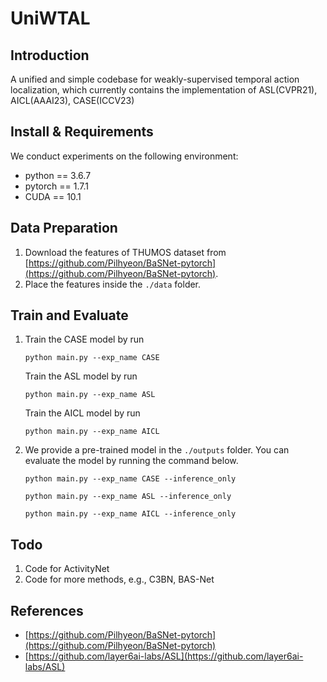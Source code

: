 # UniWTAL

## Introduction
A unified and simple codebase for weakly-supervised temporal action localization, which currently contains the implementation of ASL(CVPR21), AICL(AAAI23), CASE(ICCV23)

## Install & Requirements
We conduct experiments on the following environment: <br>
* python == 3.6.7 
* pytorch == 1.7.1 
* CUDA == 10.1 

## Data Preparation
1. Download the features of THUMOS dataset from [https://github.com/Pilhyeon/BaSNet-pytorch](https://github.com/Pilhyeon/BaSNet-pytorch). 
2. Place the features inside the `./data` folder.

## Train and Evaluate
1. Train the CASE model by run 
   ```
   python main.py --exp_name CASE
   ```
   Train the ASL model by run 
   ```
   python main.py --exp_name ASL
   ```
   Train the AICL model by run 
   ```
   python main.py --exp_name AICL
   ```
2. We provide a pre-trained model in the `./outputs` folder. You can evaluate the model by running the command below.
   ```
   python main.py --exp_name CASE --inference_only
   ```
   ```
   python main.py --exp_name ASL --inference_only
   ```
   ```
   python main.py --exp_name AICL --inference_only
   ```

## Todo
1. Code for ActivityNet
2. Code for more methods, e.g., C3BN, BAS-Net

 ## References

* [https://github.com/Pilhyeon/BaSNet-pytorch](https://github.com/Pilhyeon/BaSNet-pytorch)
* [https://github.com/layer6ai-labs/ASL](https://github.com/layer6ai-labs/ASL)

